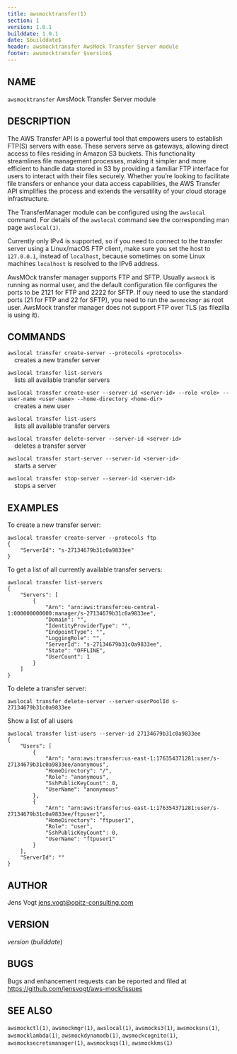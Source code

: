```yaml
---
title: awsmocktransfer(1)
section: 1
version: 1.0.1
builddate: 1.0.1
date: $builddate$
header: awsmocktransfer AwsMock Transfer Server module
footer: awsmocktransfer $version$
---
```


## NAME

```awsmocktransfer``` AwsMock Transfer Server module

## DESCRIPTION

The AWS Transfer API is a powerful tool that empowers users to establish FTP(S) servers with ease. These servers serve
as gateways, allowing direct access to files residing in Amazon S3 buckets. This functionality streamlines file
management processes, making it simpler and more efficient to handle data stored in S3 by providing a familiar FTP
interface for users to interact with their files securely. Whether you’re looking to facilitate file transfers or
enhance your data access capabilities, the AWS Transfer API simplifies the process and extends the versatility of
your cloud storage infrastructure.

The TransferManager module can be configured using the ```awslocal``` command. For details of the ```awslocal``` command
see the corresponding man page ```awslocal(1)```.

Currently only IPv4 is supported, so if you need to connect to the transfer server using a Linux/macOS FTP client, make
sure you set the host to ```127.0.0.1```, instead of ```localhost```, because sometimes on some Linux machines
```localhost``` is resolved to the IPv6 address.

AwsMOck transfer manager supports FTP and SFTP. Usually ```awsmock``` is running as normal user, and the default
configuration file configures the ports to be 2121 for FTP and 2222 for SFTP. If ouy need to use the standard ports
(21 for FTP and 22 for SFTP), you need to run the ```awsmockmgr``` as root user. AwsMock transfer manager does not
support FTP over TLS (as filezilla is using it).

## COMMANDS

```awslocal transfer create-server --protocols <protocols>```  
&nbsp;&nbsp;&nbsp;&nbsp;creates a new transfer server

```awslocal transfer list-servers```  
&nbsp;&nbsp;&nbsp;&nbsp;lists all available transfer servers

```awslocal transfer create-user --server-id <server-id> --role <role> --user-name <user-name> --home-directory <home-dir>```  
&nbsp;&nbsp;&nbsp;&nbsp;creates a new user

```awslocal transfer list-users```  
&nbsp;&nbsp;&nbsp;&nbsp;lists all available transfer servers

```awslocal transfer delete-server --server-id <server-id>```  
&nbsp;&nbsp;&nbsp;&nbsp;deletes a transfer server

```awslocal transfer start-server --server-id <server-id>```  
&nbsp;&nbsp;&nbsp;&nbsp;starts a server

```awslocal transfer stop-server --server-id <server-id>```  
&nbsp;&nbsp;&nbsp;&nbsp;stops a server

## EXAMPLES

To create a new transfer server:

```
awslocal transfer create-server --protocols ftp
{
    "ServerId": "s-27134679b31c0a9833ee"
}
```

To get a list of all currently available transfer servers:

```
awslocal transfer list-servers
{
    "Servers": [
        {
            "Arn": "arn:aws:transfer:eu-central-1:000000000000:manager/s-27134679b31c0a9833ee",
            "Domain": "",
            "IdentityProviderType": "",
            "EndpointType": "",
            "LoggingRole": "",
            "ServerId": "s-27134679b31c0a9833ee",
            "State": "OFFLINE",
            "UserCount": 1
        }
    ]
}

```

To delete a transfer server:

```
awslocal transfer delete-server --server-userPoolId s-27134679b31c0a9833ee
```

Show a list of all users

```
awslocal transfer list-users --server-id 27134679b31c0a9833ee
{
    "Users": [
        {
            "Arn": "arn:aws:transfer:us-east-1:176354371281:user/s-27134679b31c0a9833ee/anonymous",
            "HomeDirectory": "/",
            "Role": "anonymous",
            "SshPublicKeyCount": 0,
            "UserName": "anonymous"
        },
        {
            "Arn": "arn:aws:transfer:us-east-1:176354371281:user/s-27134679b31c0a9833ee/ftpuser1",
            "HomeDirectory": "ftpuser1",
            "Role": "user",
            "SshPublicKeyCount": 0,
            "UserName": "ftpuser1"
        }
    ],
    "ServerId": ""
}
```

## AUTHOR

Jens Vogt <jens.vogt@opitz-consulting.com>

## VERSION

$version$ ($builddate$)

## BUGS

Bugs and enhancement requests can be reported and filed at https://github.com/jensvogt/aws-mock/issues

## SEE ALSO

```awsmockctl(1)```, ```awsmockmgr(1)```, ```awslocal(1)```, ```awsmocks3(1)```, ```awsmocksns(1)```,
```awsmocklambda(1)```, ```awsmockdynamodb(1)```, ```awsmockcognito(1)```, ```awsmocksecretsmanager(1)```,
```awsmocksqs(1)```, ```awsmockkms(1)```